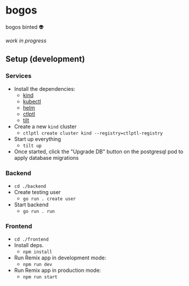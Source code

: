 # bogos

bogos binted 👽

_work in progress_

## Setup (development)

### Services

- Install the dependencies:
  - [kind](https://kind.sigs.k8s.io/docs/user/quick-start#installation)
  - [kubectl](https://kubernetes.io/docs/tasks/tools/#kubectl)
  - [helm](https://helm.sh/docs/intro/install/)
  - [ctlptl](https://github.com/tilt-dev/ctlptl#how-do-i-install-it)
  - [tilt](https://docs.tilt.dev/#get-tilt)
- Create a new `kind` cluster
  - `ctlptl create cluster kind --registry=ctlptl-registry`
- Start up everything
  - `tilt up`
- Once started, click the "Upgrade DB" button on the postgresql pod to apply database migrations

### Backend

- `cd ./backend`
- Create testing user
  - `go run . create user`
- Start backend
  - `go run . run`

### Frontend

- `cd ./frontend`
- Install deps.
  - `npm install`
- Run Remix app in development mode:
  - `npm run dev`
- Run Remix app in production mode:
  - `npm run start`
